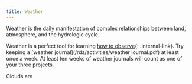 ```yaml
---
title: Weather
---
```


Weather is the daily manifestation of complex relationships between land, atmosphere, and the hydrologic cycle.

Weather is a perfect tool for learning [how to observe](/rda/observation){: .internal-link}. Try keeping a [weather journal](/rda/activities/weather journal.pdf) at least once a week. At least ten weeks of weather journals will count as one of your three projects.


Clouds are 